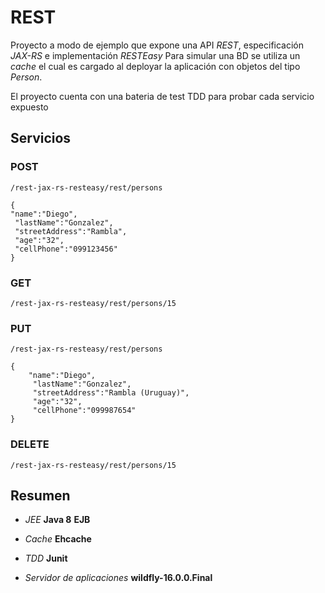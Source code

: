 # REST
Proyecto a modo de ejemplo que expone una API *REST*, especificación *JAX-RS* e implementación *RESTEasy*
Para simular una BD se utiliza un *cache* el cual es cargado al deployar la aplicación con objetos del tipo *Person*.

El proyecto cuenta con una bateria de test TDD para probar cada servicio expuesto

## Servicios
### POST

    /rest-jax-rs-resteasy/rest/persons

    {
    "name":"Diego", 
     "lastName":"Gonzalez", 
     "streetAddress":"Rambla", 
     "age":"32", 
     "cellPhone":"099123456"
    }

###  GET

    /rest-jax-rs-resteasy/rest/persons/15

### PUT

    /rest-jax-rs-resteasy/rest/persons
    
    {
        "name":"Diego", 
         "lastName":"Gonzalez", 
         "streetAddress":"Rambla (Uruguay)", 
         "age":"32", 
         "cellPhone":"099987654"
    }
    
### DELETE

    /rest-jax-rs-resteasy/rest/persons/15

## Resumen

- *JEE*
**Java 8**
**EJB**

- *Cache*
**Ehcache**

- *TDD*
**Junit**

- *Servidor de aplicaciones*
**wildfly-16.0.0.Final**
